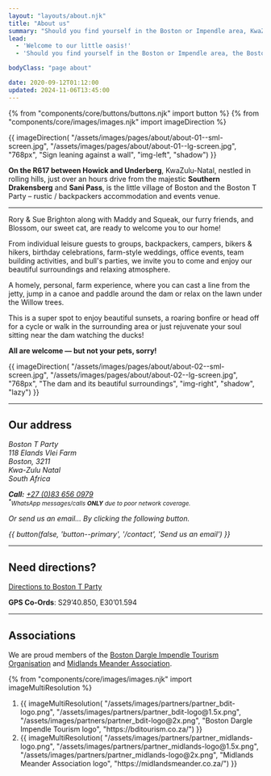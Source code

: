 ```yaml
---
layout: "layouts/about.njk"
title: "About us"
summary: "Should you find yourself in the Boston or Impendle area, KwaZulu-Natal, the Boston T Party is a perfect spot if you need somewhere to stay or an authentic venue to hold your event."
lead:
  - 'Welcome to our little oasis!'
  - 'Should you find yourself in the Boston or Impendle area, the Boston T Party is a perfect spot if you need <a href="/accommodation">somewhere to stay</a> or an authentic <a href="/venue-hire">venue to hold your event</a>.'

bodyClass: "page about"

date: 2020-09-12T01:12:00
updated: 2024-11-06T13:45:00
---
```


{% from "components/core/buttons/buttons.njk" import button %}
{% from "components/core/images/images.njk" import imageDirection %}

{{ imageDirection(
  "/assets/images/pages/about/about-01--sml-screen.jpg",
  "/assets/images/pages/about/about-01--lg-screen.jpg",
  "768px",
  "Sign leaning against a wall",
  "img-left",
  "shadow")
}}

**On the R617 between Howick and Underberg**, KwaZulu-Natal, nestled in rolling hills, just over an hours drive from the majestic **Southern Drakensberg** and **Sani Pass**, is the little village of Boston and the Boston T Party – rustic / backpackers accommodation and events venue.

---

Rory & Sue Brighton along with Maddy and Squeak, our furry friends, and Blossom, our sweet cat, are ready to welcome you to our home!

From individual leisure guests to groups, backpackers, campers, bikers & hikers, birthday celebrations, farm-style weddings, office events, team building activities, and bull's parties, we invite you to come and enjoy our beautiful surroundings and relaxing atmosphere.

A homely, personal, farm experience, where you can cast a line from the jetty, jump in a canoe and paddle around the dam or relax on the lawn under the Willow trees.

This is a super spot to enjoy beautiful sunsets, a roaring bonfire or head off for a cycle or walk in the surrounding area or just rejuvenate your soul sitting near the dam watching the ducks!

**All are welcome &mdash; but not your pets, sorry!**

{{ imageDirection(
  "/assets/images/pages/about/about-02--sml-screen.jpg",
  "/assets/images/pages/about/about-02--lg-screen.jpg",
  "768px",
  "The dam and its beautiful surroundings",
  "img-right",
  "shadow",
  "lazy")
}}

---

## Our address

<address>

Boston T Party   
118 Elands Vlei Farm  
Boston, 3211  
Kwa-Zulu Natal  
South Africa

**Call:** <a href="tel:27-83-6560979" rel="nofollow">+27 (0)83 656 0979</a>  
<small><sup><b>*</b></sup>*WhatsApp messages/calls **ONLY** due to poor network coverage.*</small>

Or send us an email... <span class="visually-hidden">By clicking the following button.</span>

{{ button(false, 'button--primary', '/contact', 'Send us an email') }}

</address>

---

<div class="[ call-out ] [ flow ]">

## Need directions?

[Directions to Boston T Party][1]

**GPS Co-Ords**: S29&rsquo;40.850, E30&rsquo;01.594

</div>

---

## Associations

We are proud members of the [Boston Dargle Impendle Tourism Organisation][2] and [Midlands Meander Association][3].

{% from "components/core/images/images.njk" import imageMultiResolution %}

<ol role="list" class="[ auto-grid ] [ no-list ] [ flow ] [ align_items--center ]">
  <li>
    {{ imageMultiResolution(
      "/assets/images/partners/partner_bdit-logo.png",
      "/assets/images/partners/partner_bdit-logo@1.5x.png",
      "/assets/images/partners/partner_bdit-logo@2x.png",
      "Boston Dargle Impendle Tourism logo",
      "https://bditourism.co.za/")
    }}
  </li>
  <li>
    {{ imageMultiResolution(
      "/assets/images/partners/partner_midlands-logo.png",
      "/assets/images/partners/partner_midlands-logo@1.5x.png",
      "/assets/images/partners/partner_midlands-logo@2x.png",
      "Midlands Meander Association logo",
      "https://midlandsmeander.co.za/")
    }}
  </li>
</ol>

[1]: /contact/directions
[2]: https://bditourism.co.za/
[3]: https://midlandsmeander.co.za/
